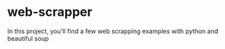 # web-scrapper
In this project, you'll find a few web scrapping examples with python and beautiful soup
